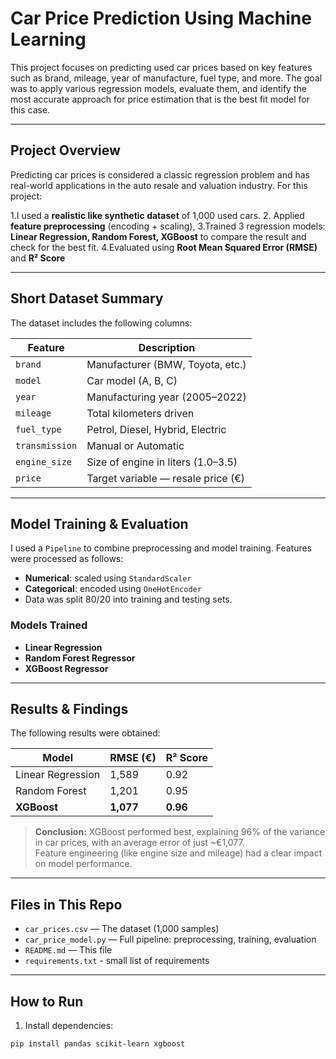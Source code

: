 # Car Price Prediction Using Machine Learning

This project focuses on predicting used car prices based on key features such as brand, mileage, year of manufacture, fuel type, and more. 
The goal was to apply various regression models, evaluate them, and identify the most accurate approach for price estimation that is the best fit model for this case.

---

## Project Overview

Predicting car prices is considered a classic regression problem and has real-world applications in the auto resale and valuation industry. 
For this project:

1.I used a **realistic like synthetic dataset** of 1,000 used cars.
2. Applied **feature preprocessing** (encoding + scaling),
3.Trained 3 regression models: **Linear Regression, Random Forest, XGBoost**  to compare the result and check for the best fit.
4.Evaluated using **Root Mean Squared Error (RMSE)** and **R² Score**

---

## Short Dataset Summary

The dataset includes the following columns:

| Feature        | Description                              |
|----------------|------------------------------------------|
| `brand`        | Manufacturer (BMW, Toyota, etc.)         |
| `model`        | Car model (A, B, C)                      |
| `year`         | Manufacturing year (2005–2022)           |
| `mileage`      | Total kilometers driven                  |
| `fuel_type`    | Petrol, Diesel, Hybrid, Electric         |
| `transmission` | Manual or Automatic                      |
| `engine_size`  | Size of engine in liters (1.0–3.5)       |
| `price`        | Target variable — resale price (€)       |

---

## Model Training & Evaluation

I used a `Pipeline` to combine preprocessing and model training. Features were processed as follows:

- **Numerical**: scaled using `StandardScaler`
- **Categorical**: encoded using `OneHotEncoder`
- Data was split 80/20 into training and testing sets.

### Models Trained
- **Linear Regression**
- **Random Forest Regressor**
- **XGBoost Regressor**

---

## Results & Findings

The following results were obtained:

| Model             | RMSE (€) | R² Score |
|------------------|----------|----------|
| Linear Regression | 1,589    | 0.92     |
| Random Forest     | 1,201    | 0.95     |
| **XGBoost**        | **1,077**| **0.96** |

> **Conclusion:** XGBoost performed best, explaining 96% of the variance in car prices, with an average error of just ~€1,077.  
>  Feature engineering (like engine size and mileage) had a clear impact on model performance.

---

## Files in This Repo

- `car_prices.csv` — The dataset (1,000 samples)
- `car_price_model.py` — Full pipeline: preprocessing, training, evaluation
- `README.md` — This file
- `requirements.txt` - small list of requirements 
---

## How to Run

1. Install dependencies:
```bash
pip install pandas scikit-learn xgboost
